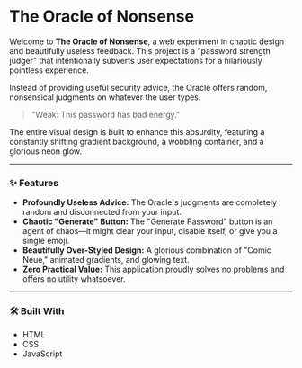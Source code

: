 # The Oracle of Nonsense

Welcome to **The Oracle of Nonsense**, a web experiment in chaotic design and beautifully useless feedback. This project is a "password strength judger" that intentionally subverts user expectations for a hilariously pointless experience.

Instead of providing useful security advice, the Oracle offers random, nonsensical judgments on whatever the user types.

> "Weak: This password has bad energy."

The entire visual design is built to enhance this absurdity, featuring a constantly shifting gradient background, a wobbling container, and a glorious neon glow.

---

### ✨ Features

* **Profoundly Useless Advice:** The Oracle's judgments are completely random and disconnected from your input.
* **Chaotic "Generate" Button:** The "Generate Password" button is an agent of chaos—it might clear your input, disable itself, or give you a single emoji.
* **Beautifully Over-Styled Design:** A glorious combination of "Comic Neue," animated gradients, and glowing text.
* **Zero Practical Value:** This application proudly solves no problems and offers no utility whatsoever.

---

### 🛠️ Built With

* HTML
* CSS
* JavaScript
